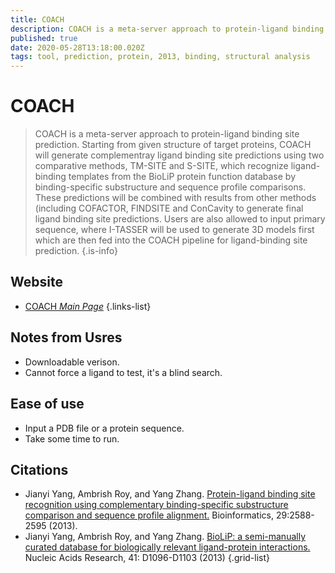 ```yaml
---
title: COACH
description: COACH is a meta-server approach to protein-ligand binding site prediction.
published: true
date: 2020-05-28T13:18:00.020Z
tags: tool, prediction, protein, 2013, binding, structural analysis
---
```


# COACH

> COACH is a meta-server approach to protein-ligand binding site prediction. Starting from given structure of target proteins, COACH will generate complementray ligand binding site predictions using two comparative methods, TM-SITE and S-SITE, which recognize ligand-binding templates from the BioLiP protein function database by binding-specific substructure and sequence profile comparisons. These predictions will be combined with results from other methods (including COFACTOR, FINDSITE and ConCavity to generate final ligand binding site predictions. 
&NewLine;
Users are also allowed to input primary sequence, where I-TASSER will be used to generate 3D models first which are then fed into the COACH pipeline for ligand-binding site prediction. 
{.is-info}


## Website

- [COACH *Main Page*](https://zhanglab.ccmb.med.umich.edu/COACH/)
{.links-list}

## Notes from Usres
- Downloadable verison.
- Cannot force a ligand to test, it's a blind search.

## Ease of use
- Input a PDB file or a protein sequence.
- Take some time to run.

## Citations

- Jianyi Yang, Ambrish Roy, and Yang Zhang. [Protein-ligand binding site recognition using complementary binding-specific substructure comparison and sequence profile alignment.](https://academic.oup.com/bioinformatics/article/29/20/2588/277910) Bioinformatics, 29:2588-2595 (2013).
- Jianyi Yang, Ambrish Roy, and Yang Zhang. [BioLiP: a semi-manually curated database for biologically relevant ligand-protein interactions.](https://academic.oup.com/nar/article/41/D1/D1096/1074898) Nucleic Acids Research, 41: D1096-D1103 (2013)
{.grid-list}